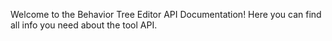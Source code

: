 ﻿Welcome to the Behavior Tree Editor API Documentation! Here you can find all info you need about the tool API.